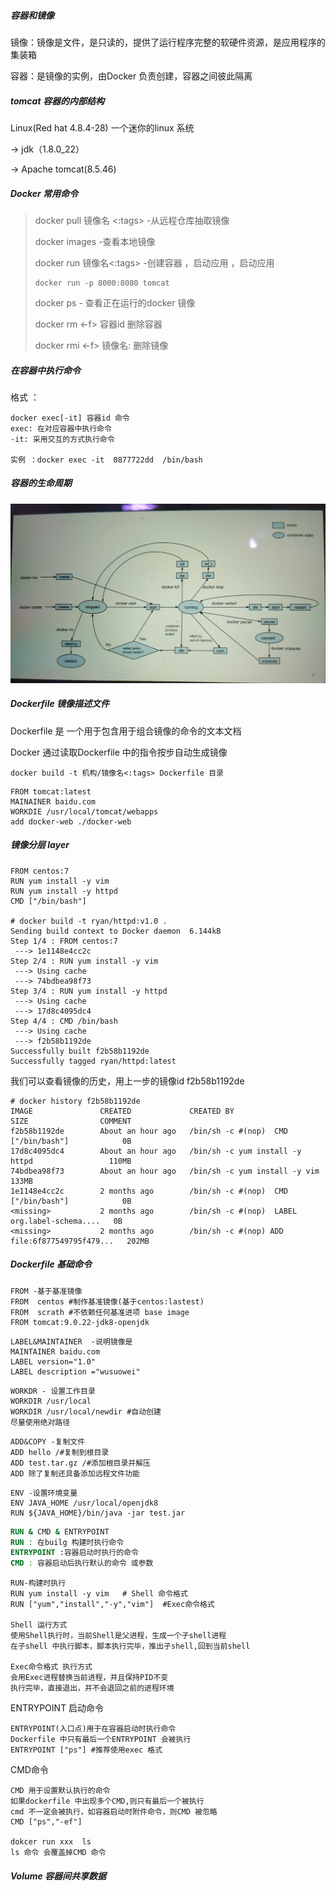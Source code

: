##### 容器和镜像

镜像：镜像是文件，是只读的，提供了运行程序完整的软硬件资源，是应用程序的集装箱

容器：是镜像的实例，由Docker 负责创建，容器之间彼此隔离

##### tomcat 容器的内部结构

Linux(Red hat 4.8.4-28)      一个迷你的linux 系统

-> jdk（1.8.0_22）     

 ->  Apache tomcat(8.5.46)

##### Docker 常用命令

> docker pull 镜像名 <:tags> -从远程仓库抽取镜像
>
> docker images  -查看本地镜像
>
> docker run  镜像名<:tags>  -创建容器  ，启动应用 ，启动应用
>
> ```
> docker run -p 8000:8080 tomcat
> ```
>
> docker ps - 查看正在运行的docker 镜像
>
> docker rm  <-f> 容器id  删除容器
>
> docker rmi <-f> 镜像名:<tags> 删除镜像



##### 在容器中执行命令

格式 ：

```
docker exec[-it] 容器id 命令
exec: 在对应容器中执行命令
-it: 采用交互的方式执行命令

实例 ：docker exec -it  0877722dd  /bin/bash
```

##### 容器的生命周期

![20210525100748](docker.assets/20210525100748.jpg)

##### Dockerfile 镜像描述文件

Dockerfile 是 一个用于包含用于组合镜像的命令的文本文档

Docker 通过读取Dockerfile 中的指令按步自动生成镜像

```
docker build -t 机构/镜像名<:tags> Dockerfile 目录
```

```
FROM tomcat:latest
MAINAINER baidu.com
WORKDIE /usr/local/tomcat/webapps
add docker-web ./docker-web
```

##### 镜像分层 layer

```
FROM centos:7
RUN yum install -y vim
RUN yum install -y httpd
CMD ["/bin/bash"]

# docker build -t ryan/httpd:v1.0 .
Sending build context to Docker daemon  6.144kB
Step 1/4 : FROM centos:7
 ---> 1e1148e4cc2c
Step 2/4 : RUN yum install -y vim
 ---> Using cache
 ---> 74bdbea98f73
Step 3/4 : RUN yum install -y httpd
 ---> Using cache
 ---> 17d8c4095dc4
Step 4/4 : CMD /bin/bash
 ---> Using cache
 ---> f2b58b1192de
Successfully built f2b58b1192de
Successfully tagged ryan/httpd:latest
```

我们可以查看镜像的历史，用上一步的镜像id f2b58b1192de

```
# docker history f2b58b1192de
IMAGE               CREATED             CREATED BY                                      SIZE                COMMENT
f2b58b1192de        About an hour ago   /bin/sh -c #(nop)  CMD ["/bin/bash"]            0B                  
17d8c4095dc4        About an hour ago   /bin/sh -c yum install -y httpd                 110MB               
74bdbea98f73        About an hour ago   /bin/sh -c yum install -y vim                   133MB               
1e1148e4cc2c        2 months ago        /bin/sh -c #(nop)  CMD ["/bin/bash"]            0B                  
<missing>           2 months ago        /bin/sh -c #(nop)  LABEL org.label-schema....   0B                  
<missing>           2 months ago        /bin/sh -c #(nop) ADD file:6f877549795f479...   202MB   
```

##### Dockerfile  基础命令

```
FROM -基于基准镜像
FROM  centos #制作基准镜像(基于centos:lastest)
FROM  scrath #不依赖任何基准进项 base image
FROM tomcat:9.0.22-jdk8-openjdk
```

```
LABEL&MAINTAINER  -说明镜像是
MAINTAINER baidu.com
LABEL version="1.0"
LABEL description ="wusuowei"
```

```
WORKDR - 设置工作目录
WORKDIR /usr/local
WORKDIR /usr/local/newdir #自动创建
尽量使用绝对路径
```

```
ADD&COPY -复制文件
ADD hello /#复制到根目录
ADD test.tar.gz /#添加根目录并解压
ADD 除了复制还具备添加远程文件功能
```

```
ENV -设置环境变量
ENV JAVA_HOME /usr/local/openjdk8
RUN ${JAVA_HOME}/bin/java -jar test.jar
```

```dockerfile
RUN & CMD & ENTRYPOINT
RUN : 在builg 构建时执行命令
ENTRYPOINT :容器启动时执行的命令
CMD : 容器启动后执行默认的命令 或参数

```

```
RUN-构建时执行
RUN yum install -y vim   # Shell 命令格式
RUN ["yum","install","-y","vim"]  #Exec命令格式

Shell 运行方式
使用Shell执行时，当前Shell是父进程，生成一个子shell进程
在子shell 中执行脚本，脚本执行完毕，推出子shell,回到当前shell

Exec命令格式 执行方式
会用Exec进程替换当前进程，并且保持PID不变
执行完毕，直接退出，并不会退回之前的进程环境
```

ENTRYPOINT 启动命令

```
ENTRYPOINT(入口点)用于在容器启动时执行命令
Dockerfile 中只有最后一个ENTRYPOINT 会被执行
ENTRYPOINT ["ps"] #推荐使用exec 格式
```

CMD命令

```
CMD 用于设置默认执行的命令
如果dockerfile 中出现多个CMD,则只有最后一个被执行
cmd 不一定会被执行，如容器启动时附件命令，则CMD 被忽略
CMD ["ps","-ef"]

dokcer run xxx  ls 
ls 命令 会覆盖掉CMD 命令
```

##### Volume 容器间共享数据

